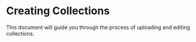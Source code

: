 # Creating Collections 

This document will guide you through the process of uploading and editing collections. 
